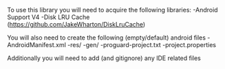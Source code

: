 To use this library you will need to acquire the following libraries:
-Android Support V4
-Disk LRU Cache (https://github.com/JakeWharton/DiskLruCache)

You will also need to create the following (empty/default) android files
-AndroidManifest.xml
-res/
-gen/
-proguard-project.txt
-project.properties

Additionally you will need to add (and gitignore) any IDE related files